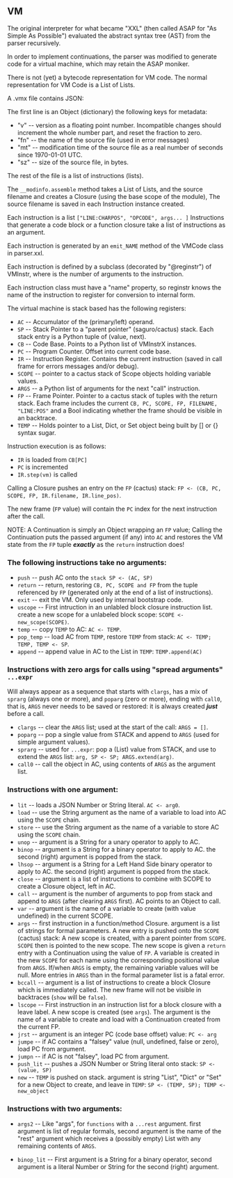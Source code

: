 ## VM

The original interpreter for what became "XXL"
(then called ASAP for "As Simple As Possible")
evaluated the abstract syntax tree (AST)
from the parser recursively.

In order to implement continuations, the parser
was modified to generate code for a virtual machine,
which may retain the ASAP moniker.

There is not (yet) a bytecode representation for VM code.
The normal representation for VM Code is a List of Lists.

A .vmx file contains JSON:

The first line is an Object (dictionary) the following
keys for metadata:

* "v" -- version as a floating point number. Incompatible changes should
	increment the whole number part, and reset the fraction to zero.
* "fn" -- the name of the source file (used in error messages)
* "mt" -- modification time of the source file as a real number
	of seconds since 1970-01-01 UTC.
* "sz" -- size of the source file, in bytes.

The rest of the file is a list of instructions (lists).

The `__modinfo.assemble` method takes a List of Lists, and
the source filename and creates a Closure (using the base scope of the module),
The source filename is saved in each Instruction instance created.

Each instruction is a list `["LINE:CHARPOS", "OPCODE", args... ]`
Instructions that generate a code block or a function closure
take a list of instructions as an argument.

Each instruction is generated by an `emit_NAME` method of the
VMCode class in parser.xxl.

Each instruction is defined by a subclass (decorated by "@reginstr")
of VMInstr<N>, where <N> is the number of arguments to the instruction.

Each instruction class must have a "name" property, so reginstr knows
the name of the instruction to register for conversion to internal form.

The virtual machine is stack based has the following registers:

* `AC` -- Accumulator of the (primary/left) operand.
* `SP` -- Stack Pointer to a "parent pointer" (saguro/cactus) stack.
	Each stack entry is a Python tuple of (value, next).
* `CB` -- Code Base.  Points to a Python list of VMInstrX instances.
* `PC` -- Program Counter.  Offset into current code base.
* `IR` -- Instruction Register. Contains the current instruction
	(saved in call frame for errors messages and/or debug).
* `SCOPE` -- pointer to a cactus stack of Scope objects holding variable values.
* `ARGS` -- a Python list of arguments for the next "call" instruction.
* `FP` -- Frame Pointer.  Pointer to a cactus stack of tuples with the
	return stack.  Each frame includes the current `CB, PC, SCOPE, FP,
	FILENAME, "LINE:POS"` and a Bool indicating whether the frame
	should be visible in an backtrace.
* `TEMP` -- Holds pointer to a List, Dict, or Set object being built by
	[] or {} syntax sugar.

Instruction execution is as follows:
* `IR` is loaded from `CB[PC]`
* `PC` is incremented
* `IR.step(vm)` is called

Calling a Closure pushes an entry on the `FP` (cactus) stack:
`FP <- (CB, PC, SCOPE, FP, IR.filename, IR.line_pos)`.

The new frame (`FP` value) will contain the `PC` index for the next instruction after the call.

NOTE: A Continuation is simply an Object wrapping an `FP` value;
Calling the Continuation puts the passed argument (if any) into `AC`
and restores the VM state from the `FP` tuple ***exactly*** as the `return` instruction does!

### The following instructions take no arguments:

* `push` -- push AC onto the `stack SP <- (AC, SP)`
* `return` -- return, restoring `CB, PC, SCOPE and FP` from the
	tuple referenced by `FP`
	(generated only at the end of a list of instructions).
* `exit` -- exit the VM.  Only used by internal bootstrap code.
* `uscope` -- First intruction in an unlabled block closure instruction list.
	create a new scope for a unlabeled block scope: `SCOPE <- new_scope(SCOPE)`.
* `temp` -- copy `TEMP` to AC:  `AC <- TEMP`.
* `pop_temp` -- load AC from `TEMP`, restore `TEMP` from stack: `AC <- TEMP; TEMP, TEMP <- SP`.
* `append` -- append value in AC to the List in `TEMP`: `TEMP.append(AC)`

### Instructions with zero args for calls using "spread arguments" `...expr`

Will always appear as a sequence that starts with `clargs`, has a mix of `sprarg` (always one or more),
and `poparg` (zero or more), ending with `call0`, that is, `ARGS` never needs to be saved or restored:
it is always created ***just*** before a call.

* `clargs` -- clear the `ARGS` list; used at the start of the call: `ARGS = []`.
* `poparg` -- pop a single value from STACK and append to `ARGS`
	(used for simple argument values).
* `sprarg` -- used for `...expr`: pop a (List) value from STACK, and use to extend the `ARGS` list:
	`arg, SP <- SP; ARGS.extend(arg)`.
* `call0` -- call the object in AC, using contents of `ARGS` as the argument list.

### Instructions with one argument:

* `lit` -- loads a JSON Number or String literal. `AC <- arg0`.
* `load` -- use the String argument as the name of a variable to load
	into AC using the `SCOPE` chain.
* `store` -- use the String argument as the name of a variable to store
	AC using the `SCOPE` chain.
* `unop` -- argument is a String for a unary operator to apply to AC.
* `binop` -- argument is a String for a binary operator to apply to AC.
	the second (right) argument is popped from the stack.
* `lhsop` -- argument is a String for a Left Hand Side binary operator to apply to AC.
	the second (right) argument is popped from the stack.
* `close` -- argument is a list of instructions to combine with SCOPE
	to create a Closure object, left in AC.
* `call` -- argument is the number of arguments to pop from stack and append to `ARGS`
	(after clearing `ARGS` first).  AC points to an Object to call.
* `var` -- argument is the name of a variable to create (with value undefined)
	in the current SCOPE.
* `args` -- first instruction in a function/method Closure.
	argument is a list of strings for formal parameters.
	A new entry is pushed onto the `SCOPE` (cactus) stack:
	A new scope is created, with a parent pointer from `SCOPE`.
	`SCOPE` then is pointed to the new scope.
	The new scope is given a `return` entry with a Continuation using the value of `FP`.
	A variable is created in the new `SCOPE` for each name using the corresponding positional value
	from `ARGS`.  If/when `ARGS` is empty, the remaining variable values will be null.
	More entries in `ARGS` than in the formal parameter list is a fatal error.
* `bccall` -- argument is a list of instructions to create a block Closure which is immediately called.
	The new frame will not be visible in backtraces (`show` will be `false`).
* `lscope` -- First instruction in an instruction list for a block closure with a leave label.
	A new scope is created (see `args`).
	The argument is the name of a variable to create and load with a Continuation
	created from the current FP.
* `jrst` -- argument is an integer PC (code base offset) value: `PC <- arg`
* `jumpe` -- if AC contains a "falsey" value (null, undefined, false or zero),
	load PC from argument.
* `jumpn` -- if AC is not "falsey", load PC from argument.
* `push_lit` -- pushes a JSON Number or String literal onto stack: `SP <- (value, SP)`
* `new` -- `TEMP` is pushed on stack. argument is string "List", "Dict" or "Set" for a new Object to create,
	and leave in `TEMP`: `SP <- (TEMP, SP); TEMP <- new_object`

### Instructions with two arguments:

* `args2` -- Like "args", for `functions` with a `...rest` argument.
	first argument is list of regular formals,
	second argument is the name of the "rest" argument
	which receives a (possibly empty) List with any remaining contents of `ARGS`.

* `binop_lit` -- First argument is a String for a binary operator,
	second argument is a literal Number or String for the second (right) argument.
